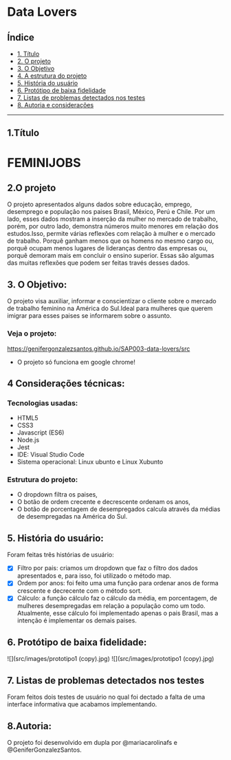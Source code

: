 # Data Lovers


## Índice

* [1. Título](#1-Título)
* [2. O projeto](#2-resumo-do-projeto)
* [3. O Objetivo ](#3-objetivos)
* [4. A estrutura do projeto](#4-a-estrutura-do-projeto)
* [5. História do usuário](#5-História-do-usuário)
* [6. Protótipo de baixa fidelidade](#6-Protótipo-de-baixa-fidelidade)
* [7. Listas de problemas detectados nos testes](#7-Listas-de-problemas-detectados-nos-testes)
* [8. Autoria e considerações](#8-Autoria-e-considerações)


***

## 1.Título

  # **FEMINIJOBS**

## 2.O projeto

O projeto apresentados alguns dados sobre educação, emprego, desemprego e população nos paises Brasil, México, Perú e Chile. Por um lado, esses dados mostram a inserção da mulher no mercado de trabalho, porém, por outro lado, demonstra números muito menores em relação dos estudos.Isso, permite várias reflexões com relação à mulher e o mercado de trabalho. Porquê ganham menos que os homens no mesmo cargo ou, porquê ocupam menos lugares de lideranças dentro das empresas ou, porquê demoram mais em concluir o ensino superior. Essas são algumas das muitas reflexões que podem ser feitas través desses dados.

## 3. O Objetivo:
O projeto visa auxiliar, informar e conscientizar o cliente sobre o mercado de trabalho feminino na América do Sul.Ideal para mulheres que querem imigrar para esses paises se informarem sobre o assunto.


### Veja o projeto:

https://genifergonzalezsantos.github.io/SAP003-data-lovers/src


* O projeto só funciona em google chrome!


## 4 Considerações técnicas:

### Tecnologias usadas:

* HTML5
* CSS3
* Javascript (ES6)
* Node.js
* Jest
* IDE: Visual Studio Code
* Sistema operacional: Linux ubunto e Linux Xubunto

### Estrutura do projeto:

* O dropdown filtra os paises,
* O botão de ordem crecente e decrescente ordenam os anos,
* O botão de porcentagem de desempregados calcula através da médias de desempregadas na América do Sul.

## 5. História do usuário:

 Foram feitas três histórias de usuário:

- [x] Filtro por pais: criamos um dropdown que faz o filtro dos dados apresentados e, para isso, foi utilizado o método map.
- [x] Ordem por anos: foi feito uma uma função para ordenar anos de forma crescente e decrecente com o método sort.
- [x] Cálculo: a função cálculo faz o cálculo da média, em porcentagem, de mulheres desempregadas em relação a população como um todo. Atualmente, esse cálculo foi implementado apenas o pais Brasil, mas a intenção é implementar os demais paises.

## 6. Protótipo de baixa fidelidade:

![](src/images/prototipo1 (copy).jpg)
![](src/images/prototipo1 (copy).jpg)

## 7. Listas de problemas detectados nos testes

Foram feitos dois testes de usuário no qual foi dectado a falta de uma interface informativa que acabamos implementando.

## 8.Autoria:

O projeto foi desenvolvido em dupla por @mariacarolinafs e @GeniferGonzalezSantos.
